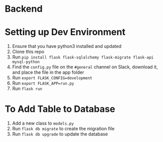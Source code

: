 # Backend

# Setting up Dev Environment
1. Ensure that you have python3 installed and updated
2. Clone this repo
3. Run `pip install flask flask-sqlalchemy flask-migrate flask-api mysql-python`
4. Find the `config.py` file on the `#general` channel on Slack, download it, and place the file in the app folder
5. Run `export FLASK_CONFIG=development`
6. Run `export FLASK_APP=run.py`
5. Run `flask run`

# To Add Table to Database
1. Add a new class to `models.py`
2. Run `flask db migrate` to create the migration file
3. Run `flask db upgrade` to update the database